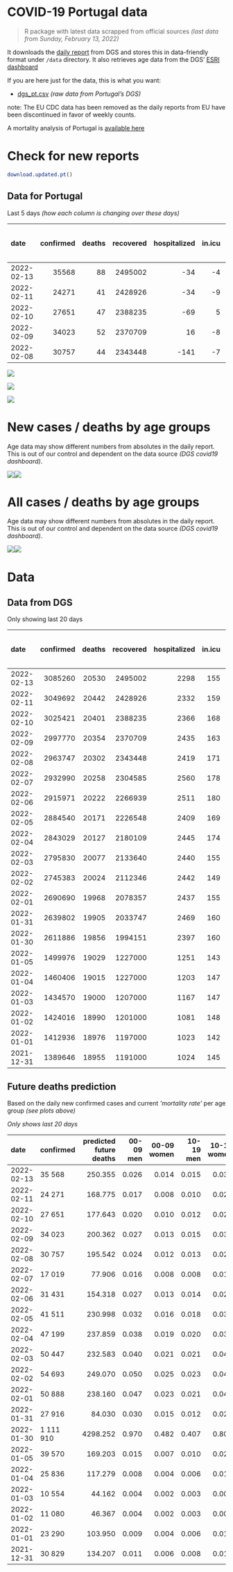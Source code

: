 COVID-19 Portugal data
================

> R package with latest data scrapped from official sources *(last data
> from Sunday, February 13, 2022)*

It downloads the [daily
report](https://covid19.min-saude.pt/relatorio-de-situacao/) from DGS
and stores this in data-friendly format under `/data` directory. It also
retrieves age data from the DGS’ [ESRI
dashboard](https://covid19.min-saude.pt/ponto-de-situacao-atual-em-portugal/)

If you are here just for the data, this is what you want:

-   [dgs\_pt.csv](raw/master/data/dgs_pt.csv) *(raw data from Portugal’s
    DGS)*

note: The EU CDC data has been removed as the daily reports from EU have
been discontinued in favor of weekly counts.

A mortality analysis of Portugal is [available
here](https://averissimo.github.io/covid19-analysis/mortality.html)

# Check for new reports

``` r
download.updated.pt()
```

## Data for Portugal

Last 5 days *(how each column is changing over these days)*

| date       | confirmed | deaths | recovered | hospitalized | in.icu | first vaccine | second vaccine | confirmed m 00-09 | confirmed w 00-09 | confirmed m 10-19 | confirmed w 10-19 | confirmed m 20-29 | confirmed w 20-29 | confirmed m 30-39 | confirmed w 30-39 | confirmed m 40-49 | confirmed w 40-49 | confirmed m 50-59 | confirmed w 50-59 | confirmed m 60-69 | confirmed w 60-69 | confirmed m 70-79 | confirmed w 70-79 | confirmed m 80+ | confirmed w 80+ | death m 00-09 | death w 00-09 | death m 10-19 | death w 10-19 | death m 20-29 | death w 20-29 | death m 30-39 | death w 30-39 | death m 40-49 | death w 40-49 | death m 50-59 | death w 50-59 | death m 60-69 | death w 60-69 | death m 70-79 | death w 70-79 | death m 80+ | death w 80+ | contacts |
|:-----------|----------:|-------:|----------:|-------------:|-------:|--------------:|---------------:|------------------:|------------------:|------------------:|------------------:|------------------:|------------------:|------------------:|------------------:|------------------:|------------------:|------------------:|------------------:|------------------:|------------------:|------------------:|------------------:|----------------:|----------------:|--------------:|--------------:|--------------:|--------------:|--------------:|--------------:|--------------:|--------------:|--------------:|--------------:|--------------:|--------------:|--------------:|--------------:|--------------:|--------------:|------------:|------------:|---------:|
| 2022-02-13 |     35568 |     88 |   2495002 |          -34 |     -4 |            NA |             NA |              2142 |              2151 |              3018 |              3212 |              2265 |              2777 |              2252 |              3018 |              2326 |              3336 |              1470 |              2010 |              1030 |              1333 |               799 |               922 |             539 |             951 |             0 |             0 |             0 |             0 |             0 |             0 |             0 |             0 |             1 |             1 |             0 |             0 |             6 |             4 |            11 |             6 |          24 |          35 |   -25626 |
| 2022-02-11 |     24271 |     41 |   2428926 |          -34 |     -9 |            NA |             NA |              1418 |              1268 |              2112 |              2124 |              1621 |              1897 |              1738 |              2151 |              1585 |              2301 |               967 |              1309 |               691 |               904 |               542 |               606 |             336 |             688 |             0 |             0 |             0 |             0 |             0 |             0 |             0 |             0 |             0 |             0 |             1 |             1 |             2 |             1 |             8 |             2 |          15 |          11 |   -10679 |
| 2022-02-10 |     27651 |     47 |   2388235 |          -69 |      5 |            NA |             NA |              1599 |              1518 |              2377 |              2535 |              1865 |              2296 |              1915 |              2377 |              1944 |              2563 |              1080 |              1483 |               783 |              1025 |               608 |               619 |             353 |             695 |             0 |             0 |             0 |             0 |             0 |             0 |             0 |             0 |             1 |             0 |             0 |             1 |             1 |             3 |             4 |             4 |          17 |          16 |    -7580 |
| 2022-02-09 |     34023 |     52 |   2370709 |           16 |     -8 |            NA |             NA |              2236 |              2059 |              2983 |              3009 |              2198 |              2722 |              2411 |              3026 |              2338 |              3197 |              1333 |              1830 |               900 |              1170 |               627 |               796 |             409 |             759 |             0 |             0 |             0 |             0 |             0 |             0 |             0 |             0 |             1 |             0 |             2 |             0 |             4 |             0 |             1 |             6 |          18 |          20 |    -9152 |
| 2022-02-08 |     30757 |     44 |   2343448 |         -141 |     -7 |            NA |             NA |              1986 |              1861 |              2602 |              2620 |              1732 |              2225 |              1966 |              2746 |              2203 |              3045 |              1257 |              1766 |               920 |              1250 |               694 |               777 |             422 |             656 |             0 |             0 |             0 |             0 |             0 |             0 |             0 |             0 |             0 |             0 |             0 |             0 |             4 |             2 |             6 |             3 |          18 |          11 |   -10014 |

![](README_files/figure-gfm/totals-1.svg)<!-- -->

![](README_files/figure-gfm/differential-1.svg)<!-- -->

![](README_files/figure-gfm/differential_7days-1.svg)<!-- -->

# New cases / deaths by age groups

Age data may show different numbers from absolutes in the daily report.
This is out of our control and dependent on the data source *(DGS
covid19 dashboard)*.

![](README_files/figure-gfm/new_cases_deaths-1.svg)<!-- -->![](README_files/figure-gfm/new_cases_deaths-2.svg)<!-- -->

# All cases / deaths by age groups

Age data may show different numbers from absolutes in the daily report.
This is out of our control and dependent on the data source *(DGS
covid19 dashboard)*.

![](README_files/figure-gfm/total_cases_deaths-1.svg)<!-- -->![](README_files/figure-gfm/total_cases_deaths-2.svg)<!-- -->

# Data

## Data from DGS

Only showing last 20 days

| date       | confirmed | deaths | recovered | hospitalized | in.icu | confirmed m 00-09 | confirmed w 00-09 | confirmed m 10-19 | confirmed w 10-19 | confirmed m 20-29 | confirmed w 20-29 | confirmed m 30-39 | confirmed w 30-39 | confirmed m 40-49 | confirmed w 40-49 | confirmed m 50-59 | confirmed w 50-59 | confirmed m 60-69 | confirmed w 60-69 | confirmed m 70-79 | confirmed w 70-79 | confirmed m 80+ | confirmed w 80+ | death m 00-09 | death w 00-09 | death m 10-19 | death w 10-19 | death m 20-29 | death w 20-29 | death m 30-39 | death w 30-39 | death m 40-49 | death w 40-49 | death m 50-59 | death w 50-59 | death m 60-69 | death w 60-69 | death m 70-79 | death w 70-79 | death m 80+ | death w 80+ | first vaccine | second vaccine | contacts |
|:-----------|----------:|-------:|----------:|-------------:|-------:|------------------:|------------------:|------------------:|------------------:|------------------:|------------------:|------------------:|------------------:|------------------:|------------------:|------------------:|------------------:|------------------:|------------------:|------------------:|------------------:|----------------:|----------------:|--------------:|--------------:|--------------:|--------------:|--------------:|--------------:|--------------:|--------------:|--------------:|--------------:|--------------:|--------------:|--------------:|--------------:|--------------:|--------------:|------------:|------------:|--------------:|---------------:|---------:|
| 2022-02-13 |   3085260 |  20530 |   2495002 |         2298 |    155 |            163563 |            156144 |            205698 |            203923 |            229196 |            245868 |            224640 |            265681 |            240172 |            297929 |            166852 |            203376 |            105253 |            120315 |             62308 |             70831 |           42018 |           78750 |             2 |             1 |             1 |             2 |            10 |             8 |            32 |            22 |           130 |            85 |           423 |           183 |          1302 |           584 |          2761 |          1683 |        6136 |        7165 |            NA |             NA |   602483 |
| 2022-02-11 |   3049692 |  20442 |   2428926 |         2332 |    159 |            161421 |            153993 |            202680 |            200711 |            226931 |            243091 |            222388 |            262663 |            237846 |            294593 |            165382 |            201366 |            104223 |            118982 |             61509 |             69909 |           41479 |           77799 |             2 |             1 |             1 |             2 |            10 |             8 |            32 |            22 |           129 |            84 |           423 |           183 |          1296 |           580 |          2750 |          1677 |        6112 |        7130 |            NA |             NA |   628109 |
| 2022-02-10 |   3025421 |  20401 |   2388235 |         2366 |    168 |            160003 |            152725 |            200568 |            198587 |            225310 |            241194 |            220650 |            260512 |            236261 |            292292 |            164415 |            200057 |            103532 |            118078 |             60967 |             69303 |           41143 |           77111 |             2 |             1 |             1 |             2 |            10 |             8 |            32 |            22 |           129 |            84 |           422 |           182 |          1294 |           579 |          2742 |          1675 |        6097 |        7119 |            NA |             NA |   638788 |
| 2022-02-09 |   2997770 |  20354 |   2370709 |         2435 |    163 |            158404 |            151207 |            198191 |            196052 |            223445 |            238898 |            218735 |            258135 |            234317 |            289729 |            163335 |            198574 |            102749 |            117053 |             60359 |             68684 |           40790 |           76416 |             2 |             1 |             1 |             2 |            10 |             8 |            32 |            22 |           128 |            84 |           422 |           181 |          1293 |           576 |          2738 |          1671 |        6080 |        7103 |            NA |             NA |   646368 |
| 2022-02-08 |   2963747 |  20302 |   2343448 |         2419 |    171 |            156168 |            149148 |            195208 |            193043 |            221247 |            236176 |            216324 |            255109 |            231979 |            286532 |            162002 |            196744 |            101849 |            115883 |             59732 |             67888 |           40381 |           75657 |             2 |             1 |             1 |             2 |            10 |             8 |            32 |            22 |           127 |            84 |           420 |           181 |          1289 |           576 |          2737 |          1665 |        6062 |        7083 |            NA |             NA |   655520 |
| 2022-02-07 |   2932990 |  20258 |   2304585 |         2560 |    178 |            154182 |            147287 |            192606 |            190423 |            219515 |            233951 |            214358 |            252363 |            229776 |            283487 |            160745 |            194978 |            100929 |            114633 |             59038 |             67111 |           39959 |           75001 |             2 |             1 |             1 |             2 |            10 |             8 |            32 |            22 |           127 |            84 |           420 |           181 |          1285 |           574 |          2731 |          1662 |        6044 |        7072 |            NA |             NA |   665534 |
| 2022-02-06 |   2915971 |  20222 |   2266939 |         2511 |    180 |            152863 |            146066 |            191057 |            188983 |            218508 |            232724 |            213173 |            250783 |            228488 |            281765 |            160072 |            194087 |            100528 |            114107 |             58795 |             66818 |           39788 |           74742 |             2 |             1 |             1 |             2 |            10 |             8 |            32 |            22 |           127 |            84 |           419 |           181 |          1281 |           572 |          2728 |          1659 |        6032 |        7061 |            NA |             NA |   664442 |
| 2022-02-05 |   2884540 |  20171 |   2226548 |         2409 |    169 |            150638 |            143978 |            188207 |            186165 |            216556 |            230350 |            210867 |            247909 |            226131 |            278686 |            158849 |            192513 |             99782 |            113158 |             58264 |             66199 |           39478 |           74198 |             2 |             1 |             1 |             2 |            10 |             8 |            32 |            22 |           125 |            83 |           419 |           180 |          1279 |           571 |          2720 |          1653 |        6025 |        7038 |            NA |             NA |   665706 |
| 2022-02-04 |   2843029 |  20127 |   2180109 |         2445 |    174 |            148026 |            141461 |            184572 |            182564 |            213778 |            227277 |            207879 |            244102 |            223037 |            274544 |            157201 |            190289 |             98697 |            111792 |             57481 |             65373 |           38993 |           73366 |             2 |             1 |             1 |             2 |            10 |             8 |            32 |            22 |           123 |            83 |           417 |           180 |          1278 |           571 |          2713 |          1648 |        6018 |        7018 |            NA |             NA |   660347 |
| 2022-02-03 |   2795830 |  20077 |   2133640 |         2440 |    155 |            144948 |            138466 |            180540 |            178615 |            210641 |            223655 |            204353 |            239648 |            219382 |            269803 |            155401 |            187898 |             97524 |            110304 |             56700 |             64365 |           38524 |           72511 |             2 |             1 |             1 |             2 |            10 |             8 |            32 |            22 |           123 |            82 |           415 |           179 |          1275 |           568 |          2706 |          1646 |        6004 |        7001 |            NA |             NA |   653062 |
| 2022-02-02 |   2745383 |  20024 |   2112346 |         2442 |    149 |            141652 |            135259 |            176221 |            174379 |            207373 |            219766 |            200515 |            234773 |            215266 |            264593 |            153523 |            185387 |             96343 |            108729 |             55863 |             63452 |           38073 |           71702 |             2 |             1 |             1 |             2 |            10 |             8 |            32 |            22 |           122 |            82 |           415 |           179 |          1271 |           567 |          2699 |          1642 |        5987 |        6982 |            NA |             NA |   645697 |
| 2022-02-01 |   2690690 |  19968 |   2078357 |         2437 |    155 |            137596 |            131371 |            171512 |            169799 |            204150 |            215760 |            196469 |            229443 |            210926 |            258855 |            151469 |            182744 |             95118 |            107084 |             54983 |             62532 |           37588 |           70809 |             2 |             1 |             1 |             2 |            10 |             8 |            32 |            22 |           121 |            81 |           415 |           179 |          1268 |           566 |          2692 |          1639 |        5964 |        6965 |            NA |             NA |   639307 |
| 2022-01-31 |   2639802 |  19905 |   2033747 |         2469 |    160 |            133778 |            127785 |            167092 |            165568 |            201377 |            212265 |            192852 |            224454 |            206874 |            253595 |            149451 |            180133 |             93872 |            105455 |             54125 |             61558 |           37115 |           70016 |             2 |             1 |             1 |             2 |            10 |             8 |            32 |            22 |           121 |            81 |           415 |           178 |          1265 |           565 |          2683 |          1634 |        5948 |        6937 |            NA |             NA |   633177 |
| 2022-01-30 |   2611886 |  19856 |   1994151 |         2397 |    160 |            131286 |            125484 |            164678 |            163186 |            199752 |            210368 |            190759 |            221715 |            204516 |            250647 |            148374 |            178917 |             93326 |            104703 |             53833 |             61195 |           36955 |           69774 |             2 |             1 |             1 |             2 |            10 |             8 |            32 |            21 |           121 |            81 |           414 |           177 |          1264 |           565 |          2679 |          1631 |        5928 |        6919 |            NA |             NA |   624599 |
| 2022-01-05 |   1499976 |  19029 |   1227000 |         1251 |    143 |             51988 |             50259 |             80876 |             81649 |            125155 |            126917 |            108365 |            118850 |            112433 |            135543 |             92329 |            112344 |             64308 |             70382 |             38308 |             43073 |           29115 |           56632 |             2 |             1 |             1 |             2 |             8 |             5 |            28 |            21 |           117 |            75 |           391 |           165 |          1219 |           535 |          2564 |          1566 |        5673 |        6656 |            NA |             NA |       NA |
| 2022-01-04 |   1460406 |  19015 |   1227000 |         1203 |    147 |             50800 |             49178 |             78833 |             79383 |            121498 |            122986 |            105064 |            115353 |            108960 |            131579 |             89512 |            109219 |             62880 |             68761 |             37677 |             42346 |           28822 |           56175 |             2 |             1 |             1 |             2 |             8 |             5 |            28 |            21 |           117 |            75 |           390 |           165 |          1215 |           535 |          2561 |          1565 |        5670 |        6654 |            NA |             NA |       NA |
| 2022-01-03 |   1434570 |  19000 |   1207000 |         1167 |    147 |             50170 |             48583 |             77617 |             77973 |            119014 |            120458 |            102924 |            113126 |            106666 |            128895 |             87576 |            107175 |             61856 |             67665 |             37251 |             41873 |           28610 |           55859 |             2 |             1 |             1 |             2 |             8 |             5 |            28 |            21 |           117 |            75 |           389 |           164 |          1214 |           535 |          2557 |          1562 |        5667 |        6652 |            NA |             NA |       NA |
| 2022-01-02 |   1424016 |  18990 |   1201000 |         1081 |    148 |             49831 |             48248 |             77095 |             77422 |            118101 |            119417 |            102000 |            112174 |            105738 |            127811 |             86817 |            106323 |             61475 |             67256 |             37107 |             41702 |           28532 |           55729 |             2 |             1 |             1 |             2 |             8 |             5 |            28 |            21 |           117 |            75 |           389 |           164 |          1213 |           535 |          2556 |          1560 |        5663 |        6650 |            NA |             NA |       NA |
| 2022-01-01 |   1412936 |  18976 |   1197000 |         1023 |    142 |             49464 |             47860 |             76501 |             76779 |            117155 |            118336 |            101109 |            111159 |            104821 |            126655 |             86042 |            105454 |             61070 |             66817 |             36953 |             41480 |           28460 |           55589 |             2 |             1 |             1 |             2 |             8 |             5 |            28 |            21 |           117 |            75 |           389 |           163 |          1213 |           535 |          2552 |          1559 |        5659 |        6646 |            NA |             NA |       NA |
| 2021-12-31 |   1389646 |  18955 |   1191000 |         1024 |    145 |             48735 |             47202 |             75187 |             75381 |            115010 |            116121 |             99190 |            109112 |            102877 |            124323 |             84444 |            103597 |             60235 |             65887 |             36585 |             41018 |           28287 |           55276 |             2 |             1 |             1 |             2 |             8 |             5 |            27 |            21 |           117 |            75 |           388 |           163 |          1209 |           534 |          2547 |          1557 |        5657 |        6641 |            NA |             NA |       NA |

## Future deaths prediction

Based on the daily new confirmed cases and current *‘mortality rate’*
per age group *(see plots above)*

*Only shows last 20 days*

| date       | confirmed | predicted future deaths | 00-09 men | 00-09 women | 10-19 men | 10-19 women | 20-29 men | 20-29 women | 30-39 men | 30-39 women | 40-49 men | 40-49 women | 50-59 men | 50-59 women | 60-69 men | 60-69 women | 70-79 men | 70-79 women |  80+ men | 80+ women |
|:-----------|:----------|------------------------:|----------:|------------:|----------:|------------:|----------:|------------:|----------:|------------:|----------:|------------:|----------:|------------:|----------:|------------:|----------:|------------:|---------:|----------:|
| 2022-02-13 | 35 568    |                 250.355 |     0.026 |       0.014 |     0.015 |       0.032 |     0.099 |       0.090 |     0.321 |       0.250 |     1.259 |       0.952 |     3.727 |       1.809 |    12.741 |       6.470 |    35.405 |      21.907 |   78.712 |    86.526 |
| 2022-02-11 | 24 271    |                 168.775 |     0.017 |       0.008 |     0.010 |       0.021 |     0.071 |       0.062 |     0.248 |       0.178 |     0.858 |       0.656 |     2.452 |       1.178 |     8.548 |       4.388 |    24.017 |      14.399 |   49.067 |    62.597 |
| 2022-02-10 | 27 651    |                 177.643 |     0.020 |       0.010 |     0.012 |       0.025 |     0.081 |       0.075 |     0.273 |       0.197 |     1.052 |       0.731 |     2.738 |       1.334 |     9.686 |       4.975 |    26.942 |      14.708 |   51.550 |    63.234 |
| 2022-02-09 | 34 023    |                 200.362 |     0.027 |       0.013 |     0.015 |       0.030 |     0.096 |       0.089 |     0.343 |       0.251 |     1.266 |       0.912 |     3.379 |       1.647 |    11.133 |       5.679 |    27.784 |      18.914 |   59.727 |    69.057 |
| 2022-02-08 | 30 757    |                 195.542 |     0.024 |       0.012 |     0.013 |       0.026 |     0.076 |       0.072 |     0.280 |       0.227 |     1.192 |       0.869 |     3.187 |       1.589 |    11.381 |       6.067 |    30.753 |      18.462 |   61.626 |    59.686 |
| 2022-02-07 | 17 019    |                  77.906 |     0.016 |       0.008 |     0.008 |       0.014 |     0.044 |       0.040 |     0.169 |       0.131 |     0.697 |       0.491 |     1.706 |       0.802 |     4.960 |       2.553 |    10.768 |       6.962 |   24.972 |    23.565 |
| 2022-02-06 | 31 431    |                 154.318 |     0.027 |       0.013 |     0.014 |       0.028 |     0.085 |       0.077 |     0.328 |       0.238 |     1.276 |       0.878 |     3.101 |       1.416 |     9.228 |       4.606 |    23.530 |      14.708 |   45.270 |    49.495 |
| 2022-02-05 | 41 511    |                 230.998 |     0.032 |       0.016 |     0.018 |       0.035 |     0.121 |       0.100 |     0.426 |       0.315 |     1.675 |       1.182 |     4.178 |       2.001 |    13.422 |       6.630 |    34.696 |      19.626 |   70.826 |    75.699 |
| 2022-02-04 | 47 199    |                 237.859 |     0.038 |       0.019 |     0.020 |       0.039 |     0.137 |       0.118 |     0.502 |       0.369 |     1.978 |       1.353 |     4.563 |       2.151 |    14.510 |       7.223 |    34.608 |      23.951 |   68.489 |    77.791 |
| 2022-02-03 | 50 447    |                 232.583 |     0.040 |       0.021 |     0.021 |       0.042 |     0.143 |       0.127 |     0.547 |       0.404 |     2.228 |       1.486 |     4.761 |       2.259 |    14.609 |       7.645 |    37.089 |      21.694 |   65.861 |    73.606 |
| 2022-02-02 | 54 693    |                 249.070 |     0.050 |       0.025 |     0.023 |       0.045 |     0.141 |       0.130 |     0.576 |       0.441 |     2.349 |       1.637 |     5.207 |       2.378 |    15.153 |       7.985 |    38.995 |      21.860 |   70.826 |    81.249 |
| 2022-02-01 | 50 888    |                 238.160 |     0.047 |       0.023 |     0.021 |       0.041 |     0.121 |       0.114 |     0.515 |       0.413 |     2.193 |       1.501 |     5.116 |       2.349 |    15.413 |       7.907 |    38.020 |      23.143 |   69.073 |    72.150 |
| 2022-01-31 | 27 916    |                  84.030 |     0.030 |       0.015 |     0.012 |       0.023 |     0.071 |       0.062 |     0.298 |       0.227 |     1.276 |       0.841 |     2.730 |       1.094 |     6.754 |       3.650 |    12.939 |       8.625 |   23.365 |    22.018 |
| 2022-01-30 | 1 111 910 |                4298.252 |     0.970 |       0.482 |     0.407 |       0.800 |     3.255 |       2.715 |    11.737 |       8.518 |    49.843 |      32.840 |   142.084 |      59.903 |   358.958 |     166.592 |   687.946 |     430.593 | 1144.896 |  1195.713 |
| 2022-01-05 | 39 570    |                 169.203 |     0.015 |       0.007 |     0.010 |       0.022 |     0.160 |       0.128 |     0.470 |       0.290 |     1.880 |       1.131 |     7.142 |       2.812 |    17.665 |       7.868 |    27.961 |      17.274 |   42.788 |    41.580 |
| 2022-01-04 | 25 836    |                 117.279 |     0.008 |       0.004 |     0.006 |       0.014 |     0.108 |       0.082 |     0.305 |       0.184 |     1.242 |       0.766 |     4.908 |       1.839 |    12.667 |       5.320 |    18.877 |      11.239 |   30.959 |    28.751 |
| 2022-01-03 | 10 554    |                  44.162 |     0.004 |       0.002 |     0.003 |       0.005 |     0.040 |       0.034 |     0.132 |       0.079 |     0.502 |       0.309 |     1.924 |       0.767 |     4.713 |       1.985 |     6.381 |       4.063 |   11.391 |    11.828 |
| 2022-01-02 | 11 080    |                  46.367 |     0.004 |       0.002 |     0.003 |       0.006 |     0.041 |       0.035 |     0.127 |       0.084 |     0.496 |       0.330 |     1.965 |       0.782 |     5.010 |       2.131 |     6.824 |       5.275 |   10.514 |    12.738 |
| 2022-01-01 | 23 290    |                 103.950 |     0.009 |       0.004 |     0.006 |       0.014 |     0.094 |       0.072 |     0.273 |       0.170 |     1.052 |       0.665 |     4.051 |       1.671 |    10.329 |       4.514 |    16.307 |      10.977 |   25.264 |    28.478 |
| 2021-12-31 | 30 829    |                 134.207 |     0.011 |       0.006 |     0.008 |       0.018 |     0.127 |       0.100 |     0.360 |       0.227 |     1.401 |       0.885 |     5.025 |       2.122 |    13.137 |       6.126 |    22.289 |      14.898 |   32.711 |    34.756 |
